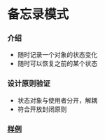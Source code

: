 # 备忘录模式
### 介绍
- 随时记录一个对象的状态变化
- 随时可以恢复之前的某个状态

### 设计原则验证
- 状态对象与使用者分开，解耦
- 符合开放封闭原则 

### [样例](https://github.com/liao123-git/Design_Pattern/blob/main/%E5%B7%A5%E5%8E%82%E6%A8%A1%E5%BC%8F/src/index.js "样例")